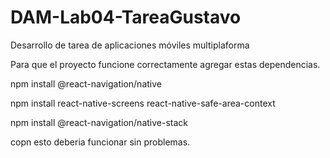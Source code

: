 # DAM-Lab04-TareaGustavo
Desarrollo de tarea de aplicaciones móviles multiplaforma

Para que el proyecto funcione correctamente agregar estas dependencias.

npm install @react-navigation/native

npm install react-native-screens react-native-safe-area-context

npm install @react-navigation/native-stack

copn esto deberia funcionar sin problemas.
